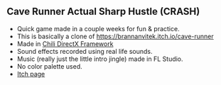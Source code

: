 ## Cave Runner Actual Sharp Hustle (CRASH)
- Quick game made in a couple weeks for fun & practice.
- This is basically a clone of https://brannanvitek.itch.io/cave-runner
- Made in [Chili DirectX Framework](https://github.com/planetchili/chili_framework)
- Sound effects recorded using real life sounds.
- Music (really just the little intro jingle) made in FL Studio.
- No color palette used.
- [Itch page](https://aescosaurus.itch.io/crash)